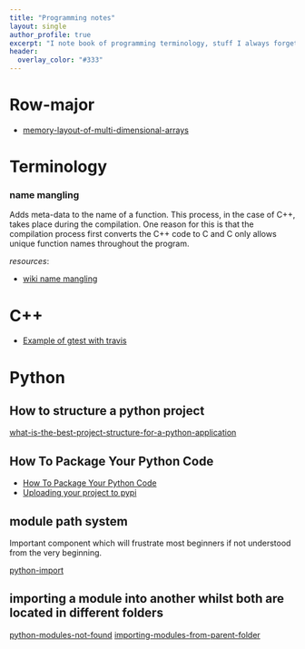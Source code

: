 ```yaml
---
title: "Programming notes"
layout: single
author_profile: true
excerpt: "I note book of programming terminology, stuff I always forget"
header:
  overlay_color: "#333"
---
```


# Row-major

* [memory-layout-of-multi-dimensional-arrays](http://eli.thegreenplace.net/2015/memory-layout-of-multi-dimensional-arrays/)

# Terminology

### name mangling

Adds meta-data to the name of a function. This process, in the case of C++, takes
place during the compilation. One reason for this is that the compilation process
first converts the C++ code to C and C only allows unique function names throughout
the program.

*resources*:

* [wiki name mangling](https://en.wikipedia.org/wiki/Name_mangling#C.2B.2B)

# C++

* [Example of gtest with travis](https://github.com/bast/gtest-demo)

# Python

## How to  structure a python project

[what-is-the-best-project-structure-for-a-python-application](http://stackoverflow.com/questions/193161/what-is-the-best-project-structure-for-a-python-application)

## How To Package Your Python Code

* [How To Package Your Python Code](https://python-packaging.readthedocs.io/en/latest/)
* [Uploading your project to pypi](https://packaging.python.org/distributing/#uploading-your-project-to-pypi)

## module path system

Important component which will frustrate most beginners if not understood
from the very beginning.

[python-import](https://docs.python.org/3/reference/import.html)

## importing a module into another whilst both are located in different folders

[python-modules-not-found](http://stackoverflow.com/questions/37233140/python-module-not-found)
[importing-modules-from-parent-folder](http://stackoverflow.com/questions/714063/importing-modules-from-parent-folder)
